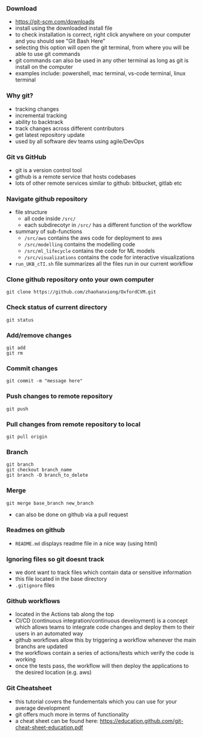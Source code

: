 ### Download
- https://git-scm.com/downloads
- install using the downloaded install file
- to check installation is correct, right click anywhere on your computer and you should see "Git Bash Here"
- selecting this option will open the git terminal, from where you will be able to use git commands
- git commands can also be used in any other terminal as long as git is install on the computer
- examples include: powershell, mac terminal, vs-code terminal, linux terminal

### Why git?
- tracking changes
- incremental tracking
- ability to backtrack
- track changes across different contributors
- get latest repository update
- used by all software dev teams using agile/DevOps

### Git vs GitHub
- git is a version control tool
- github is a remote service that hosts codebases
- lots of other remote services similar to github: bitbucket, gitlab etc

### Navigate github repository
- file structure
	- all code inside ```/src/```
	- each subdirecotyr in ```/src/``` has a different function of the workflow
- summary of sub-functions
	- ```/src/aws``` contains the aws code for deployment to aws
	- ```/src/modelling``` contains the modelling code
	- ```/src/ml_lifecycle``` contains the code for ML models
	- ```/src/visualizations``` contains the code for interactive visualizations
- ```run_UKB_cTI.sh``` file summarizes all the files run in our current workflow

### Clone github repository onto your own computer
```
git clone https://github.com/zhaohanxiong/OxfordCVM.git
```

### Check status of current directory
```
git status
```

### Add/remove changes
```
git add
git rm
```

### Commit changes
```
git commit -m "message here"
```

### Push changes to remote repository
```
git push
```

### Pull changes from remote repository to local
```
git pull origin
```

### Branch
```
git branch
git checkout branch_name
git branch -D branch_to_delete
```

### Merge
```
git merge base_branch new_branch
```

- can also be done on github via a pull request

### Readmes on github
- ```README.md``` displays readme file in a nice way (using html)

### Ignoring files so git doesnt track
- we dont want to track files which contain data or sensitive information
- this file located in the base directory
- ```.gitignore``` files

### Github workflows
- located in the Actions tab along the top
- CI/CD (continuous integration/continuous develoyment) is a concept which allows teams to integrate code changes and deploy them to their users in an automated way
- github workflows allow this by triggering a workflow whenever the main branchs are updated
- the workflows contain a series of actions/tests which verify the code is working
- once the tests pass, the workflow will then deploy the applications to the desired location (e.g. aws)

### Git Cheatsheet
- this tutorial covers the fundementals which you can use for your average development
- git offers much more in terms of functionality
- a cheat sheet can be found here: https://education.github.com/git-cheat-sheet-education.pdf
